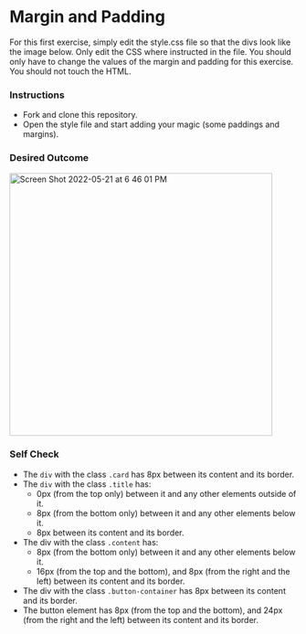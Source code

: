 # Margin and Padding

For this first exercise, simply edit the style.css file so that the divs look like the image below. Only edit the CSS where instructed in the file. You should only have to change the values of the margin and padding for this exercise. You should not touch the HTML.

### Instructions
- Fork and clone this repository.
- Open the style file and start adding your magic (some paddings and margins).

### Desired Outcome
<img width="460" alt="Screen Shot 2022-05-21 at 6 46 01 PM" src="https://user-images.githubusercontent.com/66907264/169659821-083e2183-560b-4eba-a39c-b12a2a6f5ab5.png">

### Self Check
- The `div` with the class `.card` has 8px between its content and its border.
- The `div` with the class `.title` has:
    - 0px (from the top only) between it and any other elements outside of it.
    - 8px (from the bottom only) between it and any other elements below it.
    - 8px between its content and its border.
- The div with the class `.content` has:
    - 8px (from the bottom only) between it and any other elements below it.
    - 16px (from the top and the bottom), and 8px (from the right and the left) between its content and its border.
- The div with the class `.button-container` has 8px between its content and its border.
- The button element has 8px (from the top and the bottom), and 24px (from the right and the left) between its content and its border.

